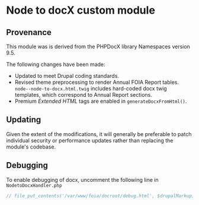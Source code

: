 # Node to docX custom module

## Provenance

This module was is derived from the PHPDocX library Namespaces version 9.5.

The following changes have been made:

- Updated to meet Drupal coding standards.
- Revised theme  preprocessing to render Annual FOIA Report tables.
 `node--node-to-docx.html.twig` includes hard-coded docx twig templates, which
 correspond to Annual Report sections.
- Premium _Extended HTML_ tags are enabled in `generateDocxFromHtml()`.

## Updating

Given the extent of the modifications, it will generally be preferable to patch
individual security or performance updates rather than replacing the module's
codebase.

## Debugging

To enable debugging of docx, uncomment the following line in `NodetoDocxHandler.php`

```php
// file_put_contents('/var/www/foia/docroot/debug.html', $drupalMarkup);.
```
